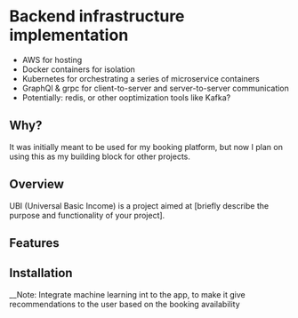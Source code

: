 # Backend infrastructure implementation
- AWS for hosting
- Docker containers for isolation
- Kubernetes for orchestrating a series of microservice containers
- GraphQl & grpc for client-to-server and server-to-server communication
- Potentially: redis, or other ooptimization tools like Kafka?
## Why?
It was initially meant to be used for my booking platform, but now I plan on using this as my building block for other projects. 

## Overview
UBI (Universal Basic Income) is a project aimed at [briefly describe the purpose and functionality of your project].

## Features


## Installation


__Note: Integrate machine learning int to the app, to make it give recommendations to the user based on the booking availability
